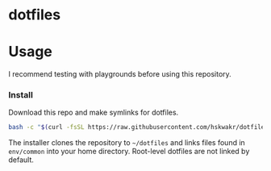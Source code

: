 # dotfiles

# Usage
I recommend testing with playgrounds before using this repository.

### Install
Download this repo and make symlinks for dotfiles.
```sh
bash -c "$(curl -fsSL https://raw.githubusercontent.com/hskwakr/dotfiles/main/bin/install.sh)"
```

The installer clones the repository to `~/dotfiles` and links files found in
`env/common` into your home directory. Root-level dotfiles are not linked by
default.

